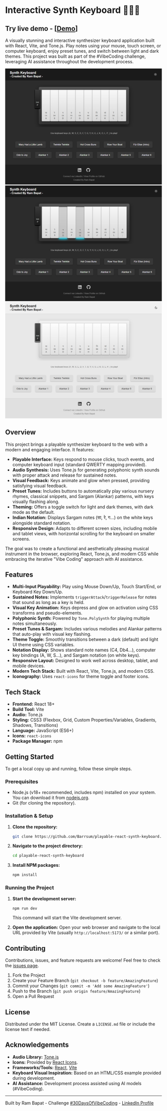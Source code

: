 # Interactive Synth Keyboard 🎹🎵✨

## Try live demo - [[Demo](https://playable-react-synth-keyboard.vercel.app/)]


A visually stunning and interactive synthesizer keyboard application built with React, Vite, and Tone.js. Play notes using your mouse, touch screen, or computer keyboard, enjoy preset tunes, and switch between light and dark themes. This project was built as part of the #VibeCoding challenge, leveraging AI assistance throughout the development process.

<!-- ================================================== -->

![Synth Keyboard Screenshot 1](public/homepage-01.png)
![Synth Keyboard Screenshot 2](public/homepage-02.png)
![Synth Keyboard Screenshot 3](public/homepage-03.png)


<!-- ================================================== -->

## Overview

This project brings a playable synthesizer keyboard to the web with a modern and engaging interface. It features:

*   **Playable Interface:** Keys respond to mouse clicks, touch events, and computer keyboard input (standard QWERTY mapping provided).
*   **Audio Synthesis:** Uses Tone.js for generating polyphonic synth sounds with proper attack and release for sustained notes.
*   **Visual Feedback:** Keys animate and glow when pressed, providing satisfying visual feedback.
*   **Preset Tunes:** Includes buttons to automatically play various nursery rhymes, classical snippets, and Sargam (Alankar) patterns, with keys visually flashing along.
*   **Theming:** Offers a toggle switch for light and dark themes, with dark mode as the default.
*   **Indian Notation:** Displays Sargam notes (सा, रे, ग...) on the white keys alongside standard notation.
*   **Responsive Design:** Adapts to different screen sizes, including mobile and tablet views, with horizontal scrolling for the keyboard on smaller screens.

The goal was to create a functional and aesthetically pleasing musical instrument in the browser, exploring React, Tone.js, and modern CSS while embracing the iterative "Vibe Coding" approach with AI assistance.

## Features

*   **Multi-Input Playability:** Play using Mouse Down/Up, Touch Start/End, or Keyboard Key Down/Up.
*   **Sustained Notes:** Implements `triggerAttack`/`triggerRelease` for notes that sound as long as a key is held.
*   **Visual Key Animation:** Keys depress and glow on activation using CSS transforms and pseudo-elements.
*   **Polyphonic Synth:** Powered by `Tone.PolySynth` for playing multiple notes simultaneously.
*   **Preset Tunes & Sargam:** Includes various melodies and Alankar patterns that auto-play with visual key flashing.
*   **Theme Toggle:** Smoothly transitions between a dark (default) and light UI theme using CSS variables.
*   **Notation Display:** Shows standard note names (C4, Db4...), computer key bindings (A, W, S...), and Sargam notation (on white keys).
*   **Responsive Layout:** Designed to work well across desktop, tablet, and mobile devices.
*   **Modern Tech Stack:** Built with React, Vite, Tone.js, and modern CSS.
*   **Iconography:** Uses `react-icons` for theme toggle and footer icons.

## Tech Stack

*   **Frontend:** React 18+
*   **Build Tool:** Vite
*   **Audio:** Tone.js
*   **Styling:** CSS3 (Flexbox, Grid, Custom Properties/Variables, Gradients, Shadows, Transitions)
*   **Language:** JavaScript (ES6+)
*   **Icons:** `react-icons`
*   **Package Manager:** npm

## Getting Started

To get a local copy up and running, follow these simple steps.

### Prerequisites

*   Node.js (v18+ recommended, includes npm) installed on your system. You can download it from [nodejs.org](https://nodejs.org/).
*   Git (for cloning the repository).

### Installation & Setup

1.  **Clone the repository:**
    ```bash
    git clone https://github.com/Barrsum/playable-react-synth-keyboard.git
    ```

2.  **Navigate to the project directory:**
    ```bash
    cd playable-react-synth-keyboard
    ```

3.  **Install NPM packages:**
    ```bash
    npm install
    ```

### Running the Project

1.  **Start the development server:**
    ```bash
    npm run dev
    ```
    This command will start the Vite development server.

2.  **Open the application:**
    Open your web browser and navigate to the local URL provided by Vite (usually `http://localhost:5173/` or a similar port).


## Contributing

Contributions, issues, and feature requests are welcome! Feel free to check the [issues page](https://github.com/Barrsum/playable-react-synth-keyboard.git/issues).

1.  Fork the Project
2.  Create your Feature Branch (`git checkout -b feature/AmazingFeature`)
3.  Commit your Changes (`git commit -m 'Add some AmazingFeature'`)
4.  Push to the Branch (`git push origin feature/AmazingFeature`)
5.  Open a Pull Request

## License

Distributed under the MIT License. Create a `LICENSE.md` file or include the license text if needed.

## Acknowledgements

*   **Audio Library:** [Tone.js](https://tonejs.github.io/)
*   **Icons:** Provided by [React Icons](https://react-icons.github.io/react-icons/).
*   **Frameworks/Tools:** [React](https://react.dev/), [Vite](https://vitejs.dev/)
*   **Keyboard Visual Inspiration:** Based on an HTML/CSS example provided during development.
*   **AI Assistance:** Development process assisted using AI models (#VibeCoding).

---

Built by Ram Bapat - Challenge [\#30DaysOfVibeCoding](https://www.linkedin.com/posts/ram-bapat-barrsum-diamos_vibecoding-ai-machinelearning-activity-7312839191153860608-wQ8y?utm_source=share&utm_medium=member_desktop&rcm=ACoAAEokGUcBG1WEFP4A_IMlyO4LNl-eu2MD52w) - [LinkedIn Profile](https://www.linkedin.com/in/ram-bapat-barrsum-diamos)
